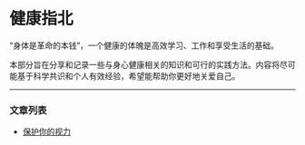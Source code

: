 # 健康指北

“身体是革命的本钱”，一个健康的体魄是高效学习、工作和享受生活的基础。

本部分旨在分享和记录一些与身心健康相关的知识和可行的实践方法。内容将尽可能基于科学共识和个人有效经验，希望能帮助你更好地关爱自己。

---

### 文章列表 <!-- {docsify-ignore} -->

-   [保护你的视力](./protect-your-eyesight.md)
